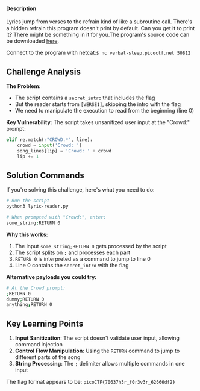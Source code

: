 #### Description

Lyrics jump from verses to the refrain kind of like a subroutine call. There's a hidden refrain this program doesn't print by default. Can you get it to print it? There might be something in it for you.The program's source code can be downloaded [here](https://challenge-files.picoctf.net/c_verbal_sleep/60bb6b075d79b2e8a2107520060ceb97145c158f47651772fcf53dcdb3df63b1/lyric-reader.py).

Connect to the program with netcat:`$ nc verbal-sleep.picoctf.net 50812`

## Challenge Analysis

**The Problem:**
- The script contains a `secret_intro` that includes the flag
- But the reader starts from `[VERSE1]`, skipping the intro with the flag
- We need to manipulate the execution to read from the beginning (line 0)

**Key Vulnerability:**
The script takes unsanitized user input at the "Crowd:" prompt:
```python
elif re.match(r"CROWD.*", line):
    crowd = input('Crowd: ')
    song_lines[lip] = 'Crowd: ' + crowd
    lip += 1
```

## Solution Commands

If you're solving this challenge, here's what you need to do:

```bash
# Run the script
python3 lyric-reader.py

# When prompted with "Crowd:", enter:
some_string;RETURN 0
```

**Why this works:**
1. The input `some_string;RETURN 0` gets processed by the script
2. The script splits on `;` and processes each part
3. `RETURN 0` is interpreted as a command to jump to line 0
4. Line 0 contains the `secret_intro` with the flag

**Alternative payloads you could try:**
```bash
# At the Crowd prompt:
;RETURN 0
dummy;RETURN 0  
anything;RETURN 0
```

## Key Learning Points

1. **Input Sanitization**: The script doesn't validate user input, allowing command injection
2. **Control Flow Manipulation**: Using the `RETURN` command to jump to different parts of the song
3. **String Processing**: The `;` delimiter allows multiple commands in one input

The flag format appears to be:  `picoCTF{70637h3r_f0r3v3r_62666df2}`
